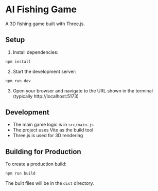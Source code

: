 # AI Fishing Game

A 3D fishing game built with Three.js.

## Setup

1. Install dependencies:
```bash
npm install
```

2. Start the development server:
```bash
npm run dev
```

3. Open your browser and navigate to the URL shown in the terminal (typically http://localhost:5173)

## Development

- The main game logic is in `src/main.js`
- The project uses Vite as the build tool
- Three.js is used for 3D rendering

## Building for Production

To create a production build:

```bash
npm run build
```

The built files will be in the `dist` directory.
